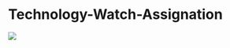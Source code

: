 # Technology-Watch-Assignation
![](https://img.shields.io/badge/javaScript-#F0DB4F?logo=javaScript)
